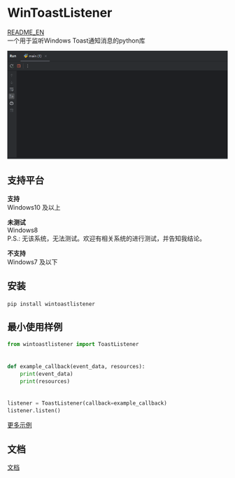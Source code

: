 # WinToastListener
[README_EN](./README_EN.md)  
一个用于监听Windows Toast通知消息的python库

![Demo](./images/example.gif)  

## 支持平台  
**支持**  
Windows10 及以上

**未测试**  
Windows8  
P.S.: 无该系统，无法测试。欢迎有相关系统的进行测试，并告知我结论。  

**不支持**  
Windows7 及以下

## 安装

`pip install wintoastlistener`

## 最小使用样例

```python
from wintoastlistener import ToastListener


def example_callback(event_data, resources):
    print(event_data)
    print(resources)


listener = ToastListener(callback=example_callback)
listener.listen()
```

[更多示例](./examples)

## 文档
[文档]()